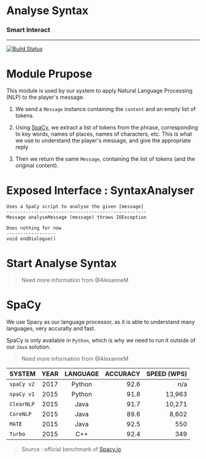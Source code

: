 # Analyse Syntax
### Smart Interact

---

[![Build Status](http://51.83.69.199:8080/buildStatus/icon?job=AnalyseSyntax-c)](http://51.83.69.199:8080/job/AnalyseSyntax-c/)

Module Prupose
===

This module is used by our system to apply Natural Language Processing (NLP) to the player's message.

1. We send a `Message` instance containing the `content` and an empty list of tokens.

2. Using [SpaCy](https://spacy.io/), we extract a list of tokens from the phrase, corresponding to key words, names of places, names of characters, etc.
This is what we use to understand the player's message, and give the appropriate reply

3. Then we return the same `Message`, containing the list of tokens (and the original content).

Exposed Interface : SyntaxAnalyser
===
```
Uses a SpaCy script to analyse the given [message]
---------------------------------------------------
Message analyseMessage (message) throws IOException
```
```
Does nothing for now
------------------
void endDialogue()
```

Start Analyse Syntax
===

> Need more information from @AlexanneM

SpaCy
===

We use Spacy as our language processor, as it is able to understand many languages, very accuratly and fast.

SpaCy is only available in `Python`, which is why we need to run it outside of our `Java` solution.

> Need more information from @AlexanneM

|  SYSTEM  | YEAR | LANGUAGE | ACCURACY | SPEED (WPS) |
| -------- | :--: | :------: | -------: | ----------: |
|`spaCy v2`| 2017 |  Python  |     92.6 |         n/a |
|`spaCy v1`| 2015 |  Python  |     91.8 |      13,963 |
|`ClearNLP`| 2015 |   Java   |     91.7 |      10,271 |
|`CoreNLP` | 2015 |   Java   |     89.6 |       8,602 |
|`MATE`	   | 2015 |   Java   |     92.5 |         550 |
|`Turbo`   | 2015 |    C++   |     92.4 |         349 |

> Source : official benchmark of [Spacy.io](https://spacy.io/usage/facts-figures#benchmarks)
